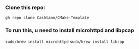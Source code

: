 ### Clone this repo:

``` gh repo clone Cashtann/CMake-Template ```

### To run this, u need to install microhttpd and libpcap
``` sudo/brew install microhttpd ```
``` sudo/brew install libcap ```

